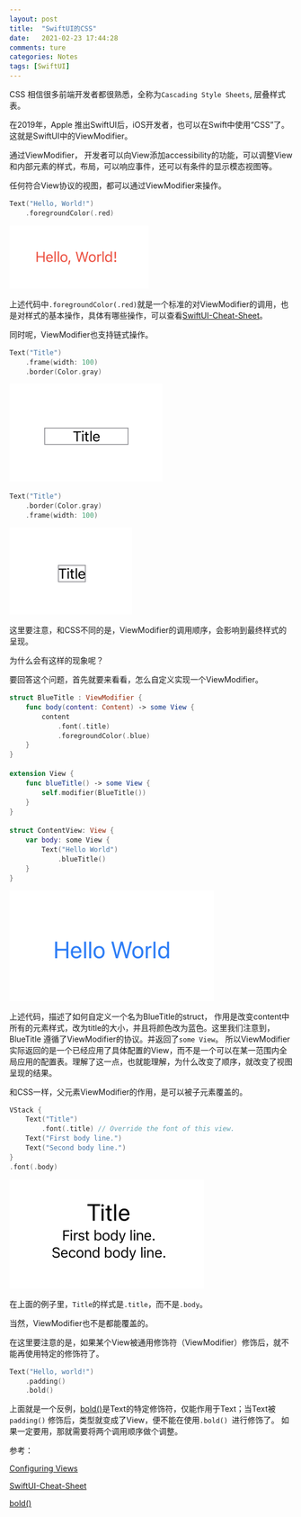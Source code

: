 ```yaml
---
layout: post  
title:  "SwiftUI的CSS"  
date:   2021-02-23 17:44:28
comments: ture
categories: Notes  
tags: [SwiftUI]  
---
```


CSS 相信很多前端开发者都很熟悉，全称为`Cascading Style Sheets`, 层叠样式表。

在2019年，Apple 推出SwiftUI后，iOS开发者，也可以在Swift中使用“CSS”了。 这就是SwiftUI中的ViewModifier。

通过ViewModifier， 开发者可以向View添加accessibility的功能，可以调整View和内部元素的样式，布局，可以响应事件，还可以有条件的显示模态视图等。

任何符合View协议的视图，都可以通过ViewModifier来操作。

```swift
Text("Hello, World!")
    .foregroundColor(.red)
```

![02-23-0-1](/assets/images/2021/02-23-0-1.png)

上述代码中`.foregroundColor(.red)`就是一个标准的对ViewModifier的调用，也是对样式的基本操作，具体有哪些操作，可以查看[SwiftUI-Cheat-Sheet](https://github.com/SimpleBoilerplates/SwiftUI-Cheat-Sheet)。

同时呢，ViewModifier也支持链式操作。

```swift
Text("Title")
    .frame(width: 100)
    .border(Color.gray)
```

![02-23-0-1](/assets/images/2021/02-23-0-2.png)

```swift
Text("Title")
    .border(Color.gray)
    .frame(width: 100)
```



![02-23-0-1](/assets/images/2021/02-23-0-4.png)

 这里要注意，和CSS不同的是，ViewModifier的调用顺序，会影响到最终样式的呈现。

为什么会有这样的现象呢？ 

要回答这个问题，首先就要来看看，怎么自定义实现一个ViewModifier。

```swift
struct BlueTitle : ViewModifier {
    func body(content: Content) -> some View {
        content
            .font(.title)
            .foregroundColor(.blue)
    }
}

extension View {
    func blueTitle() -> some View {
        self.modifier(BlueTitle())
    }
}

struct ContentView: View {
    var body: some View {
        Text("Hello World")
            .blueTitle()
    }
}
```

![02-23-0-1](/assets/images/2021/02-23-0-5.png)

上述代码，描述了如何自定义一个名为BlueTitle的struct， 作用是改变content中所有的元素样式，改为title的大小，并且将颜色改为蓝色。这里我们注意到，BlueTitle 遵循了ViewModifier的协议。并返回了`some View`。 所以ViewModifier实际返回的是一个已经应用了具体配置的View，而不是一个可以在某一范围内全局应用的配置表。理解了这一点，也就能理解，为什么改变了顺序，就改变了视图呈现的结果。

和CSS一样，父元素ViewModifier的作用，是可以被子元素覆盖的。

```swift
VStack {
    Text("Title")
        .font(.title) // Override the font of this view.
    Text("First body line.")
    Text("Second body line.")
}
.font(.body) 
```

![02-23-0-1](/assets/images/2021/02-23-0-0.png)

在上面的例子里，`Title`的样式是`.title`，而不是`.body`。

当然，ViewModifier也不是都能覆盖的。

在这里要注意的是，如果某个View被通用修饰符（ViewModifier）修饰后，就不能再使用特定的修饰符了。

```swift
Text("Hello, world!")
    .padding()
    .bold() 
```

上面就是一个反例，[bold()](https://developer.apple.com/documentation/swiftui/text/bold())是Text的特定修饰符，仅能作用于Text；当Text被`padding()` 修饰后，类型就变成了View，便不能在使用`.bold() `进行修饰了。 如果一定要用，那就需要将两个调用顺序做个调整。

参考：

[Configuring Views](https://developer.apple.com/documentation/swiftui/configuring-views)

[SwiftUI-Cheat-Sheet](https://github.com/SimpleBoilerplates/SwiftUI-Cheat-Sheet)

[bold()](https://developer.apple.com/documentation/swiftui/text/bold())

